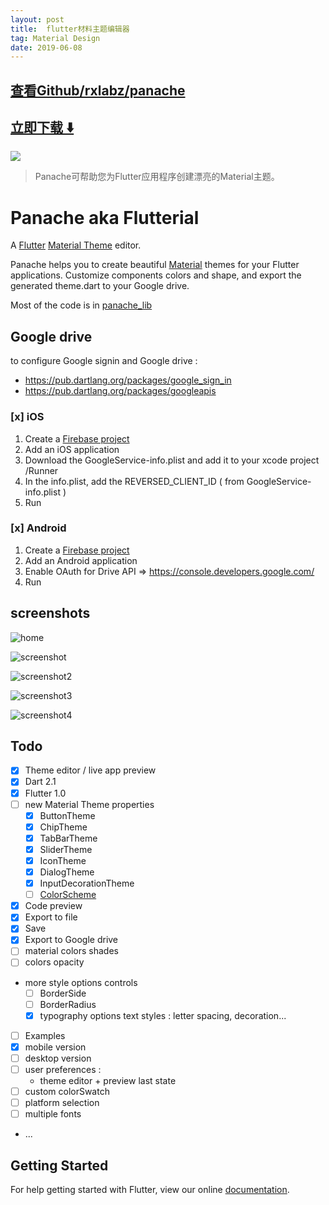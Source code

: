 ```yaml
---
layout: post
title:  flutter材料主题编辑器
tag: Material Design
date: 2019-06-08
---
```


 

## [查看Github/rxlabz/panache](http://github.com/rxlabz/panache)
## [立即下载 ️⬇️ ](https://codeload.github.com/rxlabz/panache/zip/master) 


 
![](https://flutterawesome.com/content/images/2019/01/panache.jpg)
 
>
> Panache可帮助您为Flutter应用程序创建漂亮的Material主题。
>

 
# Panache aka Flutterial 

A [Flutter](https://flutter.io) [Material Theme](https://docs.flutter.io/flutter/material/ThemeData-class.html) editor. 

Panache helps you to create beautiful [Material](http://material.io) themes for your Flutter applications.
Customize components colors and shape, and export the generated theme.dart to your Google drive.

Most of the code is in [panache_lib](https://github.com/rxlabz/panache_lib)

## Google drive

to configure Google signin and Google drive :

- https://pub.dartlang.org/packages/google_sign_in
- https://pub.dartlang.org/packages/googleapis
  
### [x] iOS

1. Create a [Firebase project](https://firebase.google.com)
2. Add an iOS application
3. Download the GoogleService-info.plist and add it to your xcode project /Runner
4. In the info.plist, add the REVERSED_CLIENT_ID ( from GoogleService-info.plist )  
5. Run 

### [x] Android

1. Create a [Firebase project](https://firebase.google.com)
2. Add an Android application
3. Enable OAuth for Drive API => https://console.developers.google.com/
4. Run 


## screenshots

![home](https://raw.githubusercontent.com/rxlabz/panache/master/docs/home.png)

![screenshot](https://raw.githubusercontent.com/rxlabz/panache/master/docs/screenshot.png)

![screenshot2](https://raw.githubusercontent.com/rxlabz/panache/master/docs/screenshot2.png)

![screenshot3](https://raw.githubusercontent.com/rxlabz/panache/master/docs/screenshot3.png)

![screenshot4](https://raw.githubusercontent.com/rxlabz/panache/master/docs/screenshot4.png)

## Todo

- [x] Theme editor / live app preview
- [x] Dart 2.1
- [x] Flutter 1.0
- [ ] new Material Theme properties
  - [x] ButtonTheme
  - [x] ChipTheme
  - [x] TabBarTheme
  - [x] SliderTheme
  - [x] IconTheme
  - [x] DialogTheme
  - [x] InputDecorationTheme
  - [ ] [ColorScheme](https://github.com/rxlabz/color_scheme)
- [x] Code preview
- [x] Export to file
- [x] Save
- [x] Export to Google drive
- [ ] material colors shades
- [ ] colors opacity
- more style options controls
  - [ ] BorderSide
  - [ ] BorderRadius
  - [x] typography options text styles : letter spacing, decoration...
- [ ] Examples
- [x] mobile version
- [ ] desktop version
- [ ] user preferences :
  - theme editor + preview last state
- [ ] custom colorSwatch
- [ ] platform selection
- [ ] multiple fonts
- ...

## Getting Started

For help getting started with Flutter, view our online
[documentation](http://flutter.io/).

